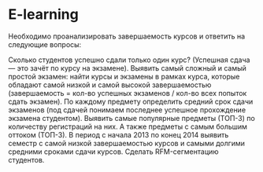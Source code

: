 # E-learning
Необходимо проанализировать завершаемость курсов и ответить на следующие вопросы:

Сколько студентов успешно сдали только один курс? (Успешная сдача — это зачёт по курсу на экзамене).
Выявить самый сложный и самый простой экзамен: найти курсы и экзамены в рамках курса, которые обладают самой низкой и самой высокой завершаемостью (завершаемость = кол-во успешных экзаменов / кол-во всех попыток сдать экзамен).
По каждому предмету определить средний срок сдачи экзаменов (под сдачей понимаем последнее успешное прохождение экзамена студентом).
Выявить самые популярные предметы (ТОП-3) по количеству регистраций на них. А также предметы с самым большим оттоком (ТОП-3).
В период с начала 2013 по конец 2014 выявить семестр с самой низкой завершаемостью курсов и самыми долгими средними сроками сдачи курсов.
Сделать RFM-сегментацию студентов.
